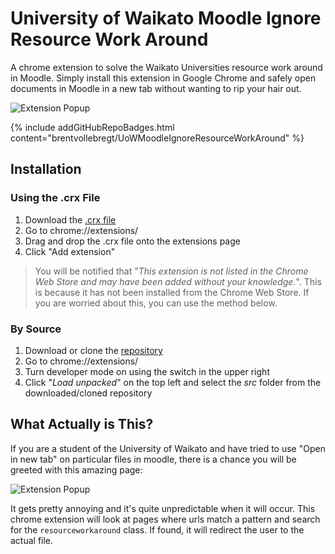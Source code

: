 # University of Waikato Moodle Ignore Resource Work Around
A chrome extension to solve the Waikato Universities resource work around in Moodle. Simply install this extension in Google Chrome and safely open documents in Moodle in a new tab without wanting to rip your hair out.

![Extension Popup](/images/university-of-waikato-moodle-ignore-resource-work-around/extension_popup.png)

{% include addGitHubRepoBadges.html content="brentvollebregt/UoWMoodleIgnoreResourceWorkAround" %}

<!-- more -->

## Installation
### Using the .crx File
1. Download the [.crx file](https://github.com/brentvollebregt/UoWMoodleIgnoreResourceWorkAround/raw/master/UoWMoodleIgnoreResourceWorkAround.crx)
2. Go to chrome://extensions/
3. Drag and drop the .crx file onto the extensions page
4. Click "Add extension"

> You will be notified that "*This extension is not listed in the Chrome Web Store and may have been added without your knowledge.*". This is because it has not been installed from the Chrome Web Store. If you are worried about this, you can use the method below.

### By Source
1. Download or clone the [repository](https://github.com/brentvollebregt/UoWMoodleIgnoreResourceWorkAround)
2. Go to chrome://extensions/
3. Turn developer mode on using the switch in the upper right
4. Click "*Load unpacked*" on the top left and select the *src* folder from the downloaded/cloned repository

## What Actually is This?
If you are a student of the University of Waikato and have tried to use "Open in new tab" on particular files in moodle, there is a chance you will be greeted with this amazing page:

![Extension Popup](/images/university-of-waikato-moodle-ignore-resource-work-around/target.png)

It gets pretty annoying and it's quite unpredictable when it will occur. This chrome extension will look at pages where urls match a pattern and search for the `resourceworkaround` class. If found, it will redirect the user to the actual file.